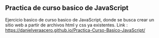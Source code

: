 Practica de curso basico de JavaScript
------------
Ejercicio basico de curso basico de JavaScript, donde se busca crear un sitio web a partir de archivos html y css ya existentes.
Link : https://danielveraacero.github.io/Practica-Curso-Basico-JavaScript/
